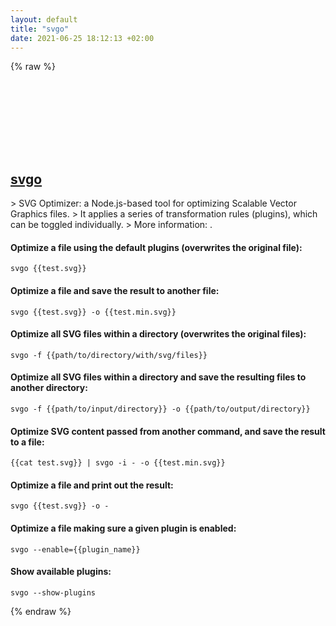 ```yaml
---
layout: default
title: "svgo"
date: 2021-06-25 18:12:13 +02:00
---
```

{% raw %}
<h2 id="svgo">
  <a href="/en/common/svgo.html">svgo</a> <a href="#svgo"><svg class="icon">
    <use href="/assets/images/unicode_sprite.svg#link" />
  </svg></a>
</h2>
> SVG Optimizer: a Node.js-based tool for optimizing Scalable Vector Graphics files.
> It applies a series of transformation rules (plugins), which can be toggled individually.
> More information: <https://github.com/svg/svgo>.

#### Optimize a file using the default plugins (overwrites the original file):
```shell
svgo {{test.svg}}
```
#### Optimize a file and save the result to another file:
```shell
svgo {{test.svg}} -o {{test.min.svg}}
```
#### Optimize all SVG files within a directory (overwrites the original files):
```shell
svgo -f {{path/to/directory/with/svg/files}}
```
#### Optimize all SVG files within a directory and save the resulting files to another directory:
```shell
svgo -f {{path/to/input/directory}} -o {{path/to/output/directory}}
```
#### Optimize SVG content passed from another command, and save the result to a file:
```shell
{{cat test.svg}} | svgo -i - -o {{test.min.svg}}
```
#### Optimize a file and print out the result:
```shell
svgo {{test.svg}} -o -
```
#### Optimize a file making sure a given plugin is enabled:
```shell
svgo --enable={{plugin_name}}
```
#### Show available plugins:
```shell
svgo --show-plugins
```
{% endraw %}